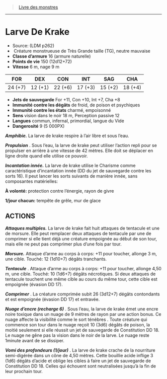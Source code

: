 ﻿> [Livre des monstres](tome_of_beasts.md)

---

# Larve De Krake

- Source: (LDM p262)
-  Créature monstrueuse de Très Grande taille (TG), neutre mauvaise
- **Classe d’armure** 16 (armure naturelle)
- **Points de vie** 150 (12d12+72)
- **Vitesse** 6 m, nage 9 m

|FOR|DEX|CON|INT|SAG|CHA|
|---|---|---|---|---|---|
|24 (+7)|12 (+1)|22 (+6)|17 (+3)|15 (+2)|18 (+4)|

- **Jets de sauvegarde** For +11, Con +10, Int +7, Cha +8
- **Immunité contre les dégâts** de froid, de poison et psychiques
- **Immunité contre les états** charmé, empoisonné
- **Sens** vision dans le noir 18 m, Perception passive 12
- **Langues** commun, infernal, primordial, langue du Vide
- **Dangerosité** 9 (5 000PX)

**_Amphibie._** La larve de krake respire à l’air libre et sous l’eau.

**_Propulsion_** . Sous l’eau, la larve de krake peut utiliser l’action repli pour se propulser en arrière à une vitesse de 42 mètres. Elle doit se déplacer en ligne droite quand elle utilise ce pouvoir.

**_Incantation innée._** La larve de krake utilise le Charisme comme caractéristique d’incantation innée (DD du jet de sauvegarde contre les sorts 16). Il peut lancer les sorts suivants de manière innée, sans composantes matérielles:

**À volonté:** protection contre l’énergie, rayon de givre

**1/jour chacun:** tempête de grêle, mur de glace

## ACTIONS

**_Attaques multiples._** La larve de krake fait huit attaques de tentacule et une de morsure. Elle peut remplacer deux attaques de tentacule par une de comprimer si elle tient déjà une créature empoignée au début de son tour, mais elle ne peut pas comprimer plus d’une fois par tour.

**_Morsure._** Attaque d’arme au corps à corps: +11 pour toucher, allonge 3 m, une cible. Touché: 12 (1d10+7) dégâts tranchants.

**_Tentacule_** . Attaque d’arme au corps à corps: +11 pour toucher, allonge 4,50 m, une cible. Touché: 10 (1d6+7) dégâts nécrotiques. Si deux attaques de tentacule touchent une même cible au cours du même tour, cette cible est empoignée (évasion DD 17).

**_Comprimer_** . La créature comprimée subit 26 (3d12+7) dégâts contondants et est empoignée (évasion DD 17) et entravée.

**_Nuage d’encre (recharge 6)_** . Sous l’eau, la larve de krake émet une encre noire toxique dans un nuage de 9 mètres de rayon par une action bonus. Ce nuage affecte la visibilité comme le sort ténèbres . Toute créature qui commence son tour dans le nuage reçoit 10 (3d6) dégâts de poison, la moitié seulement si elle réussit un jet de sauvegarde de Constitution DD 18. Le nuage ne gêne pas la vision dans le noir de la larve. Le nuage reste 1minute avant de se dissiper.

**_Vomi des profondeurs (1/jour)_** . La larve de krake crache de la nourriture semi-digérée dans un cône de 4,50 mètres. Cette bouillie acide inflige 3 (1d6) dégâts d’acide et oblige les cibles à faire un jet de sauvegarde de Constitution DD 18. Celles qui échouent sont neutralisées jusqu’à la fin de leur prochain tour.

